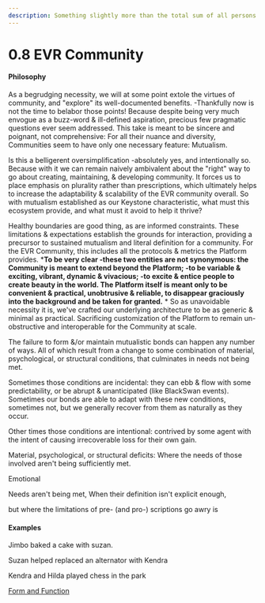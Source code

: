 ```yaml
---
description: Something slightly more than the total sum of all persons with an Evr account
---
```


# 0.8 EVR Community

#### Philosophy

As a begrudging necessity, we will at some point extole the virtues of community, and "explore" its well-documented benefits. -Thankfully now is not the time to belabor those points! Because despite being very much envogue as a buzz-word & ill-defined aspiration, precious few pragmatic questions ever seem addressed. This take is meant to be sincere and poignant, not comprehensive: For all their nuance and diversity, Communities seem to have only one necessary feature: Mutualism.&#x20;

Is this a belligerent oversimplification -absolutely yes, and intentionally so. Because with it we can remain naively ambivalent about the "right" way to go about creating, maintaining, & developing community.  It forces us to place emphasis on plurality rather than prescriptions, which ultimately helps to increase the adaptability & scalability of the EVR community overall. So with mutualism established as our Keystone characteristic, what must this ecosystem provide, and what must it avoid to help it thrive?&#x20;

Healthy boundaries are good thing, as are informed constraints. These limitations & expectations establish the grounds for interaction, providing a precursor to sustained mutualism and literal definition for a community. For the EVR Community, this includes all the protocols & metrics the Platform provides. \***To be very clear -these two entities are not synonymous: the Community is meant to extend beyond the Platform; -to be variable & exciting, vibrant, dynamic & vivacious; -to excite & entice people to create beauty in the world. The Platform itself is meant only to be convenient & practical, unobtrusive & reliable, to disappear graciously into the background and be taken for granted.** \* So as unavoidable necessity it is, we've crafted our underlying architecture to be as generic & minimal as practical. Sacrificing customization of the Platform to remain un-obstructive and interoperable for the Community at scale. &#x20;

The failure to form &/or maintain mutualistic bonds can happen any number of ways. All of which result from a change to some combination of material, psychological, or structural conditions, that culminates in needs not being met.

Sometimes those conditions are incidental: they can ebb & flow with some predictability, or be abrupt & unanticipated (like BlackSwan events). Sometimes our bonds are able to adapt with these new conditions, sometimes not, but we generally recover from them as naturally as they occur.&#x20;

Other times those conditions are intentional: contrived by some agent with the intent of causing irrecoverable loss for their own gain. &#x20;





Material, psychological, or structural deficits: Where the needs of those involved aren't being sufficiently met.&#x20;

Emotional&#x20;



Needs aren't being met, When their definition isn't explicit enough, &#x20;

&#x20;but where the limitations of pre- (and pro-) scriptions go awry is&#x20;

#### Examples

Jimbo baked a cake with suzan.

Suzan helped replaced an alternator with Kendra

Kendra and Hilda played chess in the park

[Form and Function](../../blue-paper/1.0-guild/1.0-evr-community.md)
